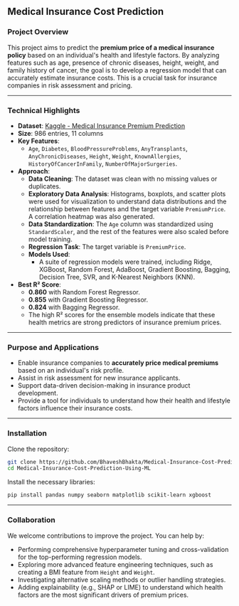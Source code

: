 ## Medical Insurance Cost Prediction

### Project Overview

This project aims to predict the **premium price of a medical insurance policy** based on an individual's health and lifestyle factors. By analyzing features such as age, presence of chronic diseases, height, weight, and family history of cancer, the goal is to develop a regression model that can accurately estimate insurance costs. This is a crucial task for insurance companies in risk assessment and pricing.

-----

### Technical Highlights

  * **Dataset**: [Kaggle - Medical Insurance Premium Prediction](https://www.kaggle.com/datasets/tejashvi14/medical-insurance-premium-prediction)
  * **Size**: 986 entries, 11 columns
  * **Key Features**:
      * `Age`, `Diabetes`, `BloodPressureProblems`, `AnyTransplants`, `AnyChronicDiseases`, `Height`, `Weight`, `KnownAllergies`, `HistoryOfCancerInFamily`, `NumberOfMajorSurgeries`.
  * **Approach**:
      * **Data Cleaning**: The dataset was clean with no missing values or duplicates.
      * **Exploratory Data Analysis**: Histograms, boxplots, and scatter plots were used for visualization to understand data distributions and the relationship between features and the target variable `PremiumPrice`. A correlation heatmap was also generated.
      * **Data Standardization**: The `Age` column was standardized using `StandardScaler`, and the rest of the features were also scaled before model training.
      * **Regression Task**: The target variable is `PremiumPrice`.
      * **Models Used**:
          * A suite of regression models were trained, including Ridge, XGBoost, Random Forest, AdaBoost, Gradient Boosting, Bagging, Decision Tree, SVR, and K-Nearest Neighbors (KNN).
  * **Best R² Score**:
      * **0.860** with Random Forest Regressor.
      * **0.855** with Gradient Boosting Regressor.
      * **0.824** with Bagging Regressor.
      * The high R² scores for the ensemble models indicate that these health metrics are strong predictors of insurance premium prices.

-----

### Purpose and Applications

  * Enable insurance companies to **accurately price medical premiums** based on an individual's risk profile.
  * Assist in risk assessment for new insurance applicants.
  * Support data-driven decision-making in insurance product development.
  * Provide a tool for individuals to understand how their health and lifestyle factors influence their insurance costs.

-----

### Installation

Clone the repository:

```bash
git clone https://github.com/BhaveshBhakta/Medical-Insurance-Cost-Prediction-Using-ML.git
cd Medical-Insurance-Cost-Prediction-Using-ML
```

Install the necessary libraries:

```bash
pip install pandas numpy seaborn matplotlib scikit-learn xgboost
```

-----

### Collaboration

We welcome contributions to improve the project. You can help by:

  * Performing comprehensive hyperparameter tuning and cross-validation for the top-performing regression models.
  * Exploring more advanced feature engineering techniques, such as creating a BMI feature from `Height` and `Weight`.
  * Investigating alternative scaling methods or outlier handling strategies.
  * Adding explainability (e.g., SHAP or LIME) to understand which health factors are the most significant drivers of premium prices.

